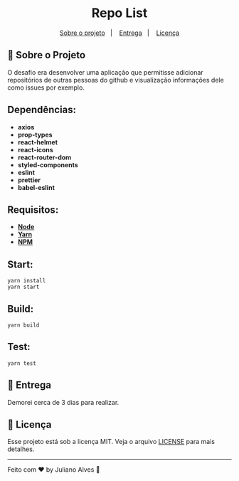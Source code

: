 

<h1 align="center">
  Repo List
</h1>


<p align="center">
  <a href="#rocket-sobre-o-projeto">Sobre o projeto</a>&nbsp;&nbsp;&nbsp;|&nbsp;&nbsp;&nbsp;
   <a href="#-entrega">Entrega</a>&nbsp;&nbsp;&nbsp;|&nbsp;&nbsp;&nbsp;
  <a href="#memo-licença">Licença</a>
</p>

## :rocket: Sobre o Projeto


O desafio era desenvolver uma aplicação que permitisse adicionar repositórios de outras pessoas do github e visualização informações dele como issues por exemplo.


## Dependências:

- **axios**
- **prop-types**
- **react-helmet** 
- **react-icons**
- **react-router-dom**
- **styled-components**
- **eslint**
-  **prettier**
-  **babel-eslint**



## Requisitos:
* **[Node](https://nodejs.org/en/)** 
*  **[Yarn](https://yarnpkg.com/)** 
*   **[NPM](https://www.npmjs.com/)** 
​  
## Start:

    yarn install
    yarn start

## Build:

    yarn build

## Test:

    yarn test
    





## 📅 Entrega

Demorei cerca de 3 dias para realizar.

## :memo: Licença

Esse projeto está sob a licença MIT. Veja o arquivo [LICENSE](LICENSE.md) para mais detalhes.

---

Feito com ♥ by Juliano Alves :wave: 

